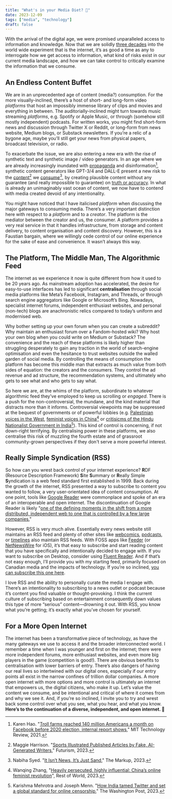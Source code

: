```yaml
---
title: "What's in your Media Diet? 🥘"
date: 2023-12-09
tags: ["media", "technology"]
draft: false
---
```


With the arrival of the digital age, we were promised unparalleled access to information and knowledge. Now that we are solidly [three decades](https://home.cern/science/computing/birth-web/short-history-web) into the world wide experiment that is the internet, it’s as good a time as any to interrogate how we get access to information, what kind of risks exist in our current media landscape, and how we can take control to critically examine the information that we consume.

## An Endless Content Buffet

We are in an unprecedented age of content (media?) consumption. For the more visually-inclined, there’s a host of short- and long-form video *platforms* that host an impossibly immense library of clips and movies and everything in between. The auditorially-inclined might turn towards music streaming *platforms*, e.g. Spotify or Apple Music, or through (somehow still mostly independent) podcasts. For written works, you might find short-form news and discussion through Twitter X or Reddit, or long-form from news website, Medium blogs, or Substack newsletters. If you’re a relic of a bygone age, maybe you’ll still get your news from physical papers, broadcast television, or radio.

To exacerbate the issue, we are also entering a new era with the rise of synthetic text and synthetic image / video generators. In an age where we are already increasingly inundated with [propaganda](https://en.wikipedia.org/wiki/50_Cent_Party) and disinformation[^1], synthetic content generators like GPT-3/4 and DALL-E present a new risk to the [content](https://futurism.com/sports-illustrated-ai-generated-writers)[^2] we [consume](https://themarkup.org/2023/12/09/it-isnt-news-its-just-sand)[^3], by creating plausible content without any guarantee (and really impossible to guarantee) on [truth or accuracy](https://www.youtube.com/watch?v=oqSYljRYDEM). In what is already an unimaginably vast ocean of content, we now have to contend with media created devoid of any intentionality.

You might have noticed that I have italicised *platform* when discussing the major gateways to consuming media. There’s a very important distinction here with respect to a *platform* and to a *creator*. The platform is the mediator between the creator and us, the consumer. A platform provides a very real service in that it handles infrastructure, from storage and content delivery, to content organisation and content discovery. However, this is a Faustian bargain, where we willingly cede control of our online experience for the sake of ease and convenience. It wasn’t always this way.

## The Platform, The Middle Man, The Algorithmic Feed

The internet as we experience it now is quite different from how it used to be 20 years ago. As mainstream adoption has accelerated, the desire for easy-to-use interfaces has led to significant **centralisation** through social media platforms like Meta’s Facebook, Instagram, and Threads, or through search engine aggregators like Google or Microsoft’s Bing.  Nowadays, specialist internet forums, independent enthusiast websites, and personal (non-tech) blogs are anachronistic relics compared to today’s uniform and modernised web.

Why bother setting up your own forum when you can create a subreddit? Why maintain an enthusiast forum over a Fandom-hosted wiki? Why host your own blog when you could write on Medium or Substack? The convenience and the reach of these platforms is likely higher than struggling desperately to gain any traction in the world of search-engine optimisation and even the hesitance to trust websites outside the walled garden of social media. By controlling the means of consumption the platform has become this middle man that extracts as much value from both sides of equation: the creators and the consumers.  They control the ad revenue and ad structure, the recommendation systems, and ultimately who gets to see what and who gets to say what. 

So here we are, at the whims of the platform, subordinate to whatever algorithmic feed they’ve employed to keep us scrolling or *engaged*. There is a push for the  non-controversial, the mundane, and the kind material that distracts more than it informs.  Controversial viewpoints may be suppressed at the bequest of governments or of powerful lobbies (e.g. [Palestinian voices in the West](https://web.archive.org/web/20231120041923/https://newsroom.tiktok.com/en-us/the-truth-about-tiktok-hashtags-and-content-during-the-israel-hamas-war), [feminist voices in China](https://restofworld.org/2023/china-online-feminist-movement/)[^4] or [critisicms of the Hindu Nationalist Government in India](https://www.washingtonpost.com/world/2023/11/08/india-twitter-online-censorship/)[^5]). This kind of control is concerning, if not down-right terrifying. By centralising power in these platforms, we also centralise this risk of muzzling the fourth estate and of grassroot community-grown perspectives if they don't serve a more powerful interest. 

## **Really Simple Syndication (RSS)**

So how can you wrest back control of your internet experience? **R**DF (Resource Description Framework) **S**ite **S**ummary or **R**eally Simple **S**yndication is a web feed standard first established in 1999. Back during the growth of the internet, RSS presented a way to subscribe to content you wanted to follow, a very user-orientated idea of content consumption. At one point, tools like [Google Reader](https://en.wikipedia.org/wiki/Google_Reader) were commonplace and spoke of an era of an interoperable and open internet. The discontinuation of Google Reader is likely "[one of the defining moments in the shift from a more distributed, independent web to one that is controlled by a few large companies.](https://www.techdirt.com/2022/06/03/the-internet-can-still-be-small-and-nice-but-its-on-all-of-us-to-make-that-work/)"

However, RSS is very much alive. Essentially every news website still maintains an RSS feed and plenty of other sites like [webcomics](https://xkcd.com/), [podcasts](https://www.techwontsave.us/), or [timelines](https://web3isgoinggreat.com/) also maintain RSS feeds. With FOSS apps like [Feeder](https://play.google.com/store/apps/details?id=com.nononsenseapps.feeder.play) (or [NetNewsWire](https://netnewswire.com/) for iOS), it’s that easy to subscribe and start reading content that you have specifically and intentionally decided to engage with. If you want to subscribe on Desktop, consider using [Fluent Reader](https://hyliu.me/fluent-reader/). And if that’s not easy enough, I’ll provide you with my starting feed, primarily focused on Canadian media and the impacts of technology. If you’re so inclined, [you can subscribe this one here](/files/starter_feed.opml).

I love RSS and the ability to personally curate the media I engage with. There’s an intentionality to subscribing to a news outlet or podcast because it’s content you find valuable or thought-provoking. I think the current culture of subscribing based on entertainment consequently down values this type of more “serious” content—drowning it out. With RSS, you know what you’re getting; it’s exactly what you’ve chosen for yourself.

## For a More Open Internet

The internet has been a transformative piece of technology, as have the many gateways we use to access it and the broader interconnected world. I remember a time when I was younger and first on the internet; there were more independent forums, more enthusiast websites, and even more big players in the game (competition is good!). There are obvious benefits to centralisation with lower barriers of entry. There’s also dangers of having our real lives so intertwined with our digital ones, especially if our entry points all exist in the narrow confines of trillion dollar companies. A more open internet with more options and more control is ultimately an internet that empowers us, the digital citizens, who make it up. Let’s value the content we consume, and be intentional and critical of where it comes from and why we see it. And, if you’re so inclined, I invite you to try and wrest back some control over what you see, what you hear, and what you know. **Here’s to the continuation of a diverse, independent, and open internet. 🥂**

[^1]: Karen Hao. "[Troll farms reached 140 million Americans a month on Facebook before 2020 election, internal report shows](https://www.technologyreview.com/2021/09/16/1035851/facebook-troll-farms-report-us-2020-election/)," MIT Technology Review, 2021.
[^2]: Maggie Harrison. "[Sports Illustrated Published Articles by Fake, AI-Generated Writers](https://futurism.com/sports-illustrated-ai-generated-writers)," Futurism, 2023.
[^3]: Nabiha Syed. "[It Isn’t News, It’s Just Sand](https://themarkup.org/2023/12/09/it-isnt-news-its-just-sand)," The Markup, 2023.
[^4]: Wanqing Zhang, "[Heavily persecuted, highly influential: China’s online feminist revolution](https://restofworld.org/2023/china-online-feminist-movement/)",  Rest of World, 2023.
[^5]: Karishma Mehrotra and Joseph Menn. "[How India tamed Twitter and set a global standard for online censorship](https://www.washingtonpost.com/world/2023/11/08/india-twitter-online-censorship/)," The Washington Post, 2023.